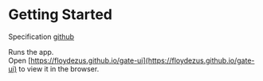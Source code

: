 # Getting Started

Specification [github](https://github.com/GATE31/test-task-for-candidates)

Runs the app.\
Open [https://floydezus.github.io/gate-ui](https://floydezus.github.io/gate-ui) to view it in the browser.

